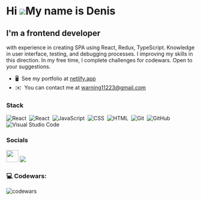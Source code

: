 Hi ![](https://user-images.githubusercontent.com/18350557/176309783-0785949b-9127-417c-8b55-ab5a4333674e.gif)My name is Denis
=============================================================================================================================

I'm a frontend developer
------------------------

with experience in creating SPA using React, Redux, TypeScript. Knowledge in user interface, testing, and debugging processes. I improving my skills in this direction. In my free time, I complete challenges for codewars. Open to your suggestions.

* 🖥️  See my portfolio at [netlify.app](http://warning11223.netlify.app/)
* ✉️  You can contact me at [warning11223@gmail.com](mailto:warning11223@gmail.com)

### Stack

![React](https://img.shields.io/badge/-React-05122A?style=flat&logo=react)&nbsp;
![React](https://img.shields.io/badge/-Redux-05122A?style=flat&logo=redux)&nbsp;
![JavaScript](https://img.shields.io/badge/-JavaScript-05122A?style=flat&logo=javascript)&nbsp;
![CSS](https://img.shields.io/badge/-CSS-05122A?style=flat&logo=CSS3&logoColor=1572B6)&nbsp;
![HTML](https://img.shields.io/badge/-HTML-05122A?style=flat&logo=HTML5)&nbsp;
![Git](https://img.shields.io/badge/-Git-05122A?style=flat&logo=git)&nbsp;
![GitHub](https://img.shields.io/badge/-GitHub-05122A?style=flat&logo=github)&nbsp;
![Visual Studio Code](https://img.shields.io/badge/-Visual%20Studio%20Code-05122A?style=flat&logo=visual-studio-code&logoColor=007ACC)&nbsp;


### Socials

<a href="https://www.linkedin.com/in/denis-khablo/" target="_blank" rel="noreferrer"><img src="https://raw.githubusercontent.com/danielcranney/readme-generator/main/public/icons/socials/linkedin.svg" width="32" height="32" /></a>
<img src="https://img.shields.io/badge/telegram-black?style=for-the-badge&logo=telegram&logoColor=white"/>

### 💻 Codewars:

![codewars](https://www.codewars.com/users/warning11223/badges/large)
